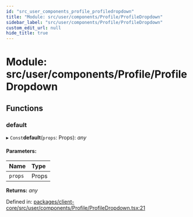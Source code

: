 ```yaml
---
id: "src_user_components_profile_profiledropdown"
title: "Module: src/user/components/Profile/ProfileDropdown"
sidebar_label: "src/user/components/Profile/ProfileDropdown"
custom_edit_url: null
hide_title: true
---
```


# Module: src/user/components/Profile/ProfileDropdown

## Functions

### default

▸ `Const`**default**(`props`: Props): *any*

#### Parameters:

| Name | Type |
| :------ | :------ |
| `props` | Props |

**Returns:** *any*

Defined in: [packages/client-core/src/user/components/Profile/ProfileDropdown.tsx:21](https://github.com/xr3ngine/xr3ngine/blob/7e8e151f1/packages/client-core/src/user/components/Profile/ProfileDropdown.tsx#L21)
